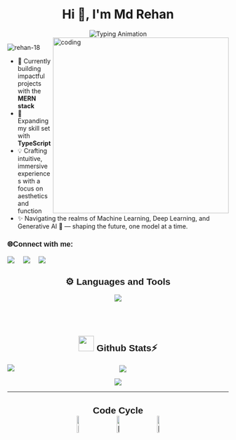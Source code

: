 <h1 align="center">Hi 👋, I'm Md Rehan</h1>

<div align="center">
  <img src="https://readme-typing-svg.demolab.com?font=Calibiri+Code&weight=900&size=35&pause=1000&color=9418F7&center=true&vCenter=true&width=500&height=100&lines=Full+Stack+Developer!!;Open%2BSource%2Bcontributor;Problem%2BSolver;AI%2FML%2BEnthusiast;" alt="Typing Animation">
</div>


<img align= "right" alt="coding" width="400" src="https://user-images.githubusercontent.com/74038190/225813708-98b745f2-7d22-48cf-9150-083f1b00d6c9.gif">


<p align="left"> <img src="https://komarev.com/ghpvc/?username=rehan-18&label=Profile%20views&color=7209b7&style=flat" alt="rehan-18" /> </p>

- 🔭 Currently building impactful projects with the **MERN stack**
- 🌱 Expanding my skill set with **TypeScript**
-  💡 Crafting intuitive, immersive experiences with a focus on aesthetics and function
- ✨ Navigating the realms of Machine Learning, Deep Learning, and Generative AI 🚀 — shaping the future, one model at a time.



<h3 align="left" style="font-family: 'Poppins', sans-serif;" >🌐Connect with me:</h3>
<p align="left">
<a href="https://www.linkedin.com/in/mdrehan18/" target="blank"><img align="center" src="https://img.shields.io/badge/LinkedIn-0077B5?style=for-the-badge&logo=linkedin&logoColor=white" /></a> &nbsp;&nbsp;&nbsp;  
<a href="mailto:rehan.md0107@gmail.com" target="blank"><img align="center" src="https://img.shields.io/badge/Gmail-D14836?style=for-the-badge&logo=gmail&logoColor=white" /></a> &nbsp;&nbsp;&nbsp;       
<a href="https://github.com/noobrehan18" target="blank"><img align="center" src="https://img.shields.io/badge/GitHub-100000?style=for-the-badge&logo=github&logoColor=white" /></a>   
</p>

<h2 align="center" style="font-family: 'Poppins', sans-serif;">⚙️ Languages and Tools</h2>

<p align="center">
  <img src="https://skillicons.dev/icons?i=js,ts,python,cpp,c,react,next,tailwind,threejs,nodejs,express,firebase,mongodb,postgresql,mysql,prisma,docker,git,github,postman,vscode&theme=dark" />
</p>


<!-- <hr></hr> -->
<br>
<!-- <details> -->
<div align="center" width="50"><br>
<h2 align="center" style="font-family: 'Poppins', sans-serif;"> <img src="https://media.giphy.com/media/iY8CRBdQXODJSCERIr/giphy.gif" width="35"><b> Github Stats⚡ </b>
</h2>
  
<p>
  <img align="left" src="https://github-readme-stats.vercel.app/api/top-langs?username=noobrehan18&show_icons=true&locale=en&layout=compact&theme=dark&hide_border=false&include_all_commits=true&count_private=true" />
</p>

<p>
  &nbsp;<img align="center" src="https://github-readme-stats.vercel.app/api?username=noobrehan18&show_icons=true&locale=en&theme=dark&hide_border=false&include_all_commits=true&count_private=true" />
</p>

<p>
  <img align="center" src="https://nirzak-streak-stats.vercel.app/?user=noobrehan18&theme=dark&hide_border=false" />
</p>

<hr></hr>
<div align="center" width="50">
<h2 align="center" style="font-family: 'Poppins', sans-serif;">Code Cycle<br>

<img src="https://raw.githubusercontent.com/Tarikul-Islam-Anik/Animated-Fluent-Emojis/master/Emojis/Smilies/Face%20with%20Spiral%20Eyes.png" width="10%" alt="Broken system!"/>
&nbsp;&nbsp;&nbsp;&nbsp;&nbsp;
<img src="https://raw.githubusercontent.com/Tarikul-Islam-Anik/Animated-Fluent-Emojis/master/Emojis/Smilies/Relieved%20Face.png" width="10%" alt="It's  working!"/>
&nbsp;&nbsp;&nbsp;&nbsp;&nbsp;
<img src="https://raw.githubusercontent.com/Tarikul-Islam-Anik/Animated-Fluent-Emojis/master/Emojis/Smilies/Astonished%20Face.png" width="10%" alt="It's working but you don't know how!"/>
<br>
</div>

